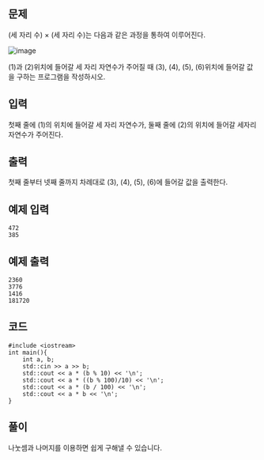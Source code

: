 ## 문제 
(세 자리 수) × (세 자리 수)는 다음과 같은 과정을 통하여 이루어진다.

![image](https://github.com/khw274/Coding-Test/assets/125671828/01a2444e-f32e-4dfa-9708-34f52d0feec6)

(1)과 (2)위치에 들어갈 세 자리 자연수가 주어질 때 (3), (4), (5), (6)위치에 들어갈 값을 구하는 프로그램을 작성하시오.

## 입력
첫째 줄에 (1)의 위치에 들어갈 세 자리 자연수가, 둘째 줄에 (2)의 위치에 들어갈 세자리 자연수가 주어진다.


## 출력
첫째 줄부터 넷째 줄까지 차례대로 (3), (4), (5), (6)에 들어갈 값을 출력한다.

## 예제 입력 
```
472
385
```

## 예제 출력  
```
2360
3776
1416
181720
```

## 코드
```
#include <iostream>
int main(){
    int a, b;
    std::cin >> a >> b;
    std::cout << a * (b % 10) << '\n';
    std::cout << a * ((b % 100)/10) << '\n';
    std::cout << a * (b / 100) << '\n';
    std::cout << a * b << '\n';
}
```

## 풀이
나눗셈과 나머지를 이용하면 쉽게 구해낼 수 있습니다.
